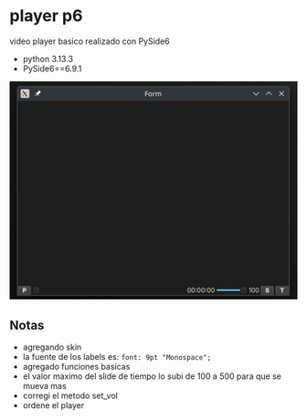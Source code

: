 # player p6

video player basico realizado con PySide6
- python 3.13.3
- PySide6==6.9.1

![](otros/cap_player-p6.jpg)


## Notas

- agregando skin
- la fuente de los labels es: `font: 9pt "Monospace";`
- agregado funciones basicas
- el valor maximo del slide de tiempo lo subi de 100 a 500 para que se mueva mas
- corregi el metodo set_vol
- ordene el player

